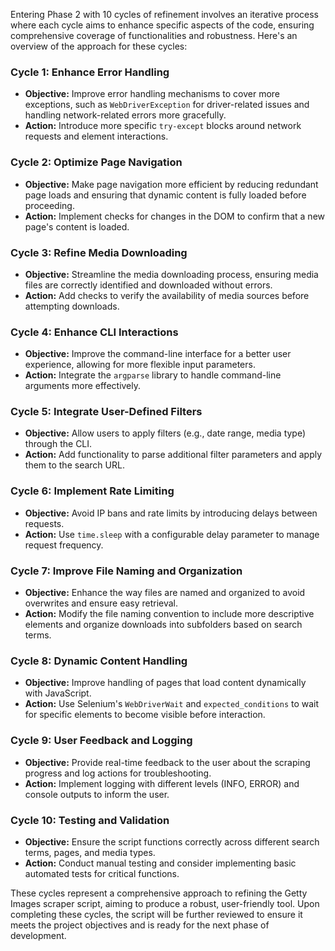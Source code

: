 Entering Phase 2 with 10 cycles of refinement involves an iterative process where each cycle aims to enhance specific aspects of the code, ensuring comprehensive coverage of functionalities and robustness. Here's an overview of the approach for these cycles:

### **Cycle 1: Enhance Error Handling**
- **Objective:** Improve error handling mechanisms to cover more exceptions, such as `WebDriverException` for driver-related issues and handling network-related errors more gracefully.
- **Action:** Introduce more specific `try-except` blocks around network requests and element interactions.

### **Cycle 2: Optimize Page Navigation**
- **Objective:** Make page navigation more efficient by reducing redundant page loads and ensuring that dynamic content is fully loaded before proceeding.
- **Action:** Implement checks for changes in the DOM to confirm that a new page's content is loaded.

### **Cycle 3: Refine Media Downloading**
- **Objective:** Streamline the media downloading process, ensuring media files are correctly identified and downloaded without errors.
- **Action:** Add checks to verify the availability of media sources before attempting downloads.

### **Cycle 4: Enhance CLI Interactions**
- **Objective:** Improve the command-line interface for a better user experience, allowing for more flexible input parameters.
- **Action:** Integrate the `argparse` library to handle command-line arguments more effectively.

### **Cycle 5: Integrate User-Defined Filters**
- **Objective:** Allow users to apply filters (e.g., date range, media type) through the CLI.
- **Action:** Add functionality to parse additional filter parameters and apply them to the search URL.

### **Cycle 6: Implement Rate Limiting**
- **Objective:** Avoid IP bans and rate limits by introducing delays between requests.
- **Action:** Use `time.sleep` with a configurable delay parameter to manage request frequency.

### **Cycle 7: Improve File Naming and Organization**
- **Objective:** Enhance the way files are named and organized to avoid overwrites and ensure easy retrieval.
- **Action:** Modify the file naming convention to include more descriptive elements and organize downloads into subfolders based on search terms.

### **Cycle 8: Dynamic Content Handling**
- **Objective:** Improve handling of pages that load content dynamically with JavaScript.
- **Action:** Use Selenium's `WebDriverWait` and `expected_conditions` to wait for specific elements to become visible before interaction.

### **Cycle 9: User Feedback and Logging**
- **Objective:** Provide real-time feedback to the user about the scraping progress and log actions for troubleshooting.
- **Action:** Implement logging with different levels (INFO, ERROR) and console outputs to inform the user.

### **Cycle 10: Testing and Validation**
- **Objective:** Ensure the script functions correctly across different search terms, pages, and media types.
- **Action:** Conduct manual testing and consider implementing basic automated tests for critical functions.

These cycles represent a comprehensive approach to refining the Getty Images scraper script, aiming to produce a robust, user-friendly tool. Upon completing these cycles, the script will be further reviewed to ensure it meets the project objectives and is ready for the next phase of development.
